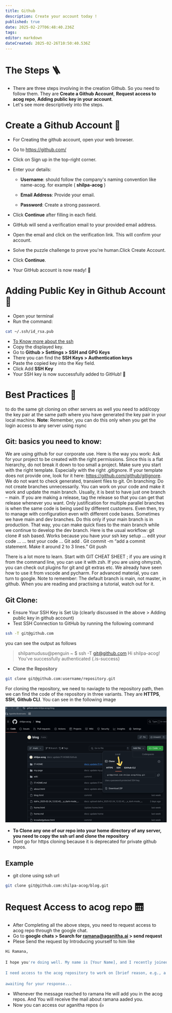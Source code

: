 ```yaml
---
title: Github
description: Create your account today !
published: true
date: 2025-02-27T06:48:40.236Z
tags: 
editor: markdown
dateCreated: 2025-02-26T10:50:40.536Z
---
```


# The Steps 🪜
* There are three steps involving in the creation Github. So you need to follow them. They are **Create a Github Account**, **Request access to acog repo**, **Adding public key in your account**.
* Let's see more descriptively into the steps.
# Create a Github Account 🧾
* For Creating the github account, open your web browser.
* Go to https://github.com/
* Click on Sign up in the top-right corner.
* Enter your details:

    * **Username**: should follow the company's naming convention like name-acog. for example ( **shilpa-acog** )

    * **Email Address**: Provide your email.

    * **Password**: Create a strong password.
* Click **Continue** after filling in each field.
* GitHub will send a verification email to your provided email address.
* Open the email and click on the verification link. This will confirm your account.
* Solve the puzzle challenge to prove you're human.Click Create Account.
* Click **Continue**.
* Your GitHub account is now ready! 🎉

# Adding Public Key in Github Account 🔐
* Open your terminal 
* Run the command:
```sh
cat ~/.ssh/id_rsa.pub
```
* <a href="/IT-HOME/SSH"> To Know more about the ssh </a>
* Copy the displayed key.
* Go to **Github > Settings > SSH and GPG Keys** 
* There you can find the **SSH Keys > Authentication keys**
* Paste the copied key into the Key field.
* Click Add **SSH Key**
* Your SSH key is now successfully added to GitHub! 🔑

# Best Practices 🌟
to do the same git cloning on other servers as well you need to add/copy the key pair at the same path where you have generated the key pair in your local machine.
**Note**: Remember, you can do this only when you get the login access to any server using rsync  


## Git: basics you need to know:

We are using github for our corporate use. Here is the way you work:
Ask for your project to be created with the right permissions. Since this is a flat hierarchy, do  not break it down to too small a project. 
Make sure you start with the right template. Especially with the right .gitignore. If your template does not provide one, look for it here: https://github.com/github/gitignore. We do not want to check generated, transient files to git. 
On branching:
Do not create branches unnecessarily. You can work on your code and make it work and update the main branch.
Usually, it is best to have just one branch – main. If you are making a release, tag the release so that you can get that release whenever you want. 
Only justification for multiple parallel branches is when the same code is being used by different customers. Even then, try to manage with configuration even with different code bases.
Sometimes we have main and dev branches. Do this only if your main branch is in production. That way, you can make quick fixes to the main branch while we continue to develop the dev branch.
Here is the usual workflow:
git clone <url> # ssh based. Works because you have your ssh key setup
… edit your code …
… test your code …
Git add .
Git commit -m “add a commit statement. Make it around 2 to 3 lines.”
Git push 

There is a lot more to learn. Start with GIT CHEAT SHEET ; if you are using it from the command line, you can use it with zsh. If you are using ohmyzsh, you can check out plugins for git and git extras etc.
We already have seen how to use it from vscode and pycharm. For advanced material, you can turn to google.
Note to remember: The default branch is main, not master, in github. When you are reading and practising a tutorial, watch out for it. 

## Git Clone:
* Ensure Your SSH Key is Set Up (clearly discussed in the above > Adding public key in github account)
* Test SSH Connection to GitHub by running the following command 
```sh
ssh -T git@github.com
```
you can see the output as follows
> shilpamudusu@penguin ~ $ ssh -T git@github.com
Hi shilpa-acog! You've successfully authenticated
{.is-success}
* Clone the Repository
```sh
git clone git@github.com:username/repository.git
```
For cloning the repository, we need to naviagte to the repository path, then we can find the code of the repository in three variants. They are **HTTPS**, **SSH**, **Github CLI**. You can see in the following image

![screenshot_2025-02-26_9.41.43_pm.png](/screenshot_2025-02-26_9.41.43_pm.png)

* **To Clone any one of our repo into your home directory of any server, you need to copy the ssh url and clone the repository**
* Dont go for https cloning because it is deprecated for private github repos.
## Example 
* git clone using ssh url
```sh
git clone git@github.com:shilpa-acog/blog.git
```
# Request Access to acog repo 🛗
* After Completing all the above steps, you need to request access to acog repo through the google chat.
* Go to **google chats > Search for ramana@aganitha.ai > send request**
* Plese Send the request by Introducing yourself to him like 
```sh
Hi Ramana,

I hope you're doing well. My name is [Your Name], and I recently joined [Your Team/Department] as a [Your Role].

I need access to the acog repository to work on [brief reason, e.g., a specific project or task]. Could you please grant me the necessary permissions.

awaiting for your response...
```
* Whenever the message reached to ramana He will add you in the acog repos. And You will receive the mail about ramana aaded you.
* Now you can access our aganitha repos 👍

